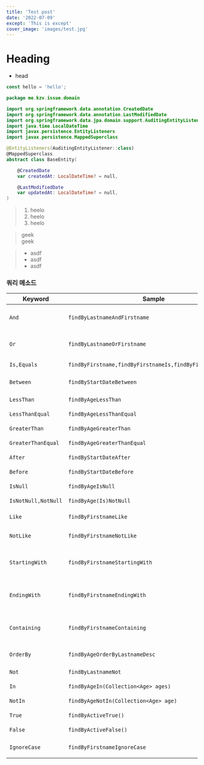 ```yaml
---
title: 'Test post'
date: '2022-07-09'
except: 'This is except'
cover_image: 'images/test.jpg'
---
```


# Heading
- head
```js
const hello = 'hello';
```

```kotlin
package me.kzv.issue.domain

import org.springframework.data.annotation.CreatedDate
import org.springframework.data.annotation.LastModifiedDate
import org.springframework.data.jpa.domain.support.AuditingEntityListener
import java.time.LocalDateTime
import javax.persistence.EntityListeners
import javax.persistence.MappedSuperclass

@EntityListeners(AuditingEntityListener::class)
@MappedSuperclass
abstract class BaseEntity(

    @CreatedDate
    var createdAt: LocalDateTime? = null,

    @LastModifiedDate
    var updatedAt: LocalDateTime? = null,
)
```

> 1. heelo
> 2. heelo
> 3. heelo

> geek <br/>
> geek

> - asdf
> - asdf
> - asdf

### 쿼리 메소드

|Keyword            |Sample            |JPQL Snippet |
|-------------------|------------------|-------------|
|`And`|`findByLastnameAndFirstname`|`… where x.lastname = ?1 and x.firstname = ?2`|
|`Or`|`findByLastnameOrFirstname`|`… where x.lastname = ?1 or x.firstname = ?2`|
|`Is,Equals`|`findByFirstname,findByFirstnameIs,findByFirstnameEquals`|`… where x.firstname = 1?`|
|`Between`|`findByStartDateBetween`|`… where x.startDate between 1? and ?2`|
|`LessThan`|`findByAgeLessThan`|`… where x.age < ?1`|
|`LessThanEqual`|`findByAgeLessThanEqual`|`… where x.age ⇐ ?1`|
|`GreaterThan`|`findByAgeGreaterThan`|`… where x.age > ?1`|
|`GreaterThanEqual`|`findByAgeGreaterThanEqual`|`… where x.age >= ?1`|
|`After`|`findByStartDateAfter`|`… where x.startDate > ?1`|
|`Before`|`findByStartDateBefore`|`… where x.startDate < ?1`|
|`IsNull`|`findByAgeIsNull`|`… where x.age is null`|
|`IsNotNull,NotNull`|`findByAge(Is)NotNull`|`… where x.age not null`|
|`Like`|`findByFirstnameLike`|`… where x.firstname like ?1|
|`NotLike`|`findByFirstnameNotLike`|`… where x.firstname not like ?1`|
|`StartingWith`|`findByFirstnameStartingWith`|`… where x.firstname like ?1(parameter bound with appended %)`|
|`EndingWith`|`findByFirstnameEndingWith`|`… where x.firstname like ?1(parameter bound with prepended %)`|
|`Containing`|`findByFirstnameContaining`|`… where x.firstname like ?1(parameter bound wrapped in %)`|
|`OrderBy`|`findByAgeOrderByLastnameDesc`|`… where x.age = ?1 order by x.lastname desc`|
|`Not`|`findByLastnameNot`|`… where x.lastname <> ?1`|
|`In`|`findByAgeIn(Collection<Age> ages)`|`… where x.age in ?1`|
|`NotIn`|`findByAgeNotIn(Collection<Age> age)`|`… where x.age not in ?1`|
|`True`|`findByActiveTrue()`|`… where x.active = true`|
|`False`|`findByActiveFalse()`|`… where x.active = false`|
|`IgnoreCase`|`findByFirstnameIgnoreCase`|`… where UPPER(x.firstame) = UPPER(?1)`|
